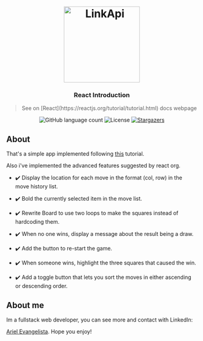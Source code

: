 <h1 align="center">
    <img alt="LinkApi" src="https://www.stickpng.com/assets/images/584830f5cef1014c0b5e4aa1.png" width="200px" />
</h1>

<h3 align="center">
  React Introduction
</h3>

<blockquote align="center">See on [React](https://reactjs.org/tutorial/tutorial.html) docs webpage</blockquote>

<p align="center">
  <img alt="GitHub language count" src="https://img.shields.io/github/languages/count/GitArika/react-tic-tac-toe?color=%2304D361">

  <img alt="License" src="https://img.shields.io/badge/license-MIT-%2304D361">

  <a href="https://github.com/GitArika/react-tic-tac-toe/stargazers">
    <img alt="Stargazers" src="https://img.shields.io/github/stars/GitArika/react-tic-tac-toe?style=social">
  </a>
</p>

## About

That's a simple app implemented following [this](https://reactjs.org/tutorial/tutorial.html) tutorial.

Also i've implemented the advanced features suggested by react org. 

* :heavy_check_mark: Display the location for each move in the format (col, row) in the move history list.

* :heavy_check_mark: Bold the currently selected item in the move list.

* :heavy_check_mark: Rewrite Board to use two loops to make the squares instead of hardcoding them.

* :heavy_check_mark: When no one wins, display a message about the result being a draw.

* :heavy_check_mark: Add the button to re-start the game.

* :heavy_check_mark: When someone wins, highlight the three squares that caused the win.

* :heavy_check_mark: Add a toggle button that lets you sort the moves in either ascending or descending order.


## About me

Im a fullstack web developer, you can see more and contact with LinkedIn:

[Ariel Evangelista](https://www.linkedin.com/in/ariel-evangelista-a4677614b/). Hope you enjoy!